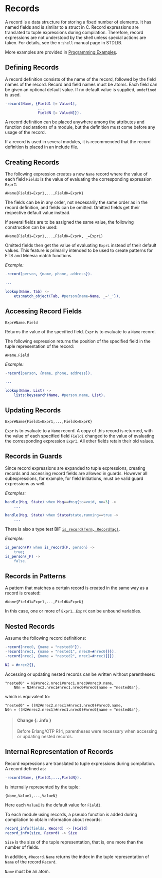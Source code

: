 <!--
%CopyrightBegin%

Copyright Ericsson AB 2023. All Rights Reserved.

Licensed under the Apache License, Version 2.0 (the "License");
you may not use this file except in compliance with the License.
You may obtain a copy of the License at

    http://www.apache.org/licenses/LICENSE-2.0

Unless required by applicable law or agreed to in writing, software
distributed under the License is distributed on an "AS IS" BASIS,
WITHOUT WARRANTIES OR CONDITIONS OF ANY KIND, either express or implied.
See the License for the specific language governing permissions and
limitations under the License.

%CopyrightEnd%
-->
# Records

A record is a data structure for storing a fixed number of elements. It has
named fields and is similar to a struct in C. Record expressions are translated
to tuple expressions during compilation. Therefore, record expressions are not
understood by the shell unless special actions are taken. For details, see the
`m:shell` manual page in STDLIB.

More examples are provided in
[Programming Examples](`e:system:prog_ex_records.md`).

## Defining Records

A record definition consists of the name of the record, followed by the field
names of the record. Record and field names must be atoms. Each field can be
given an optional default value. If no default value is supplied, `undefined` is
used.

```erlang
-record(Name, {Field1 [= Value1],
               ...
               FieldN [= ValueN]}).
```

A record definition can be placed anywhere among the attributes and function
declarations of a module, but the definition must come before any usage of the
record.

If a record is used in several modules, it is recommended that the record
definition is placed in an include file.

## Creating Records

The following expression creates a new `Name` record where the value of each
field `FieldI` is the value of evaluating the corresponding expression `ExprI`:

```text
#Name{Field1=Expr1,...,FieldK=ExprK}
```

The fields can be in any order, not necessarily the same order as in the record
definition, and fields can be omitted. Omitted fields get their respective
default value instead.

If several fields are to be assigned the same value, the following construction
can be used:

```text
#Name{Field1=Expr1,...,FieldK=ExprK, _=ExprL}
```

Omitted fields then get the value of evaluating `ExprL` instead of their default
values. This feature is primarily intended to be used to create patterns for ETS
and Mnesia match functions.

_Example:_

```erlang
-record(person, {name, phone, address}).

...

lookup(Name, Tab) ->
    ets:match_object(Tab, #person{name=Name, _='_'}).
```

## Accessing Record Fields

```text
Expr#Name.Field
```

Returns the value of the specified field. `Expr` is to evaluate to a `Name`
record.

The following expression returns the position of the specified field in the
tuple representation of the record:

```text
#Name.Field
```

_Example:_

```erlang
-record(person, {name, phone, address}).

...

lookup(Name, List) ->
    lists:keysearch(Name, #person.name, List).
```

## Updating Records

```text
Expr#Name{Field1=Expr1,...,FieldK=ExprK}
```

`Expr` is to evaluate to a `Name` record. A copy of this record is returned,
with the value of each specified field `FieldI` changed to the value of
evaluating the corresponding expression `ExprI`. All other fields retain their
old values.

## Records in Guards

Since record expressions are expanded to tuple expressions, creating records and
accessing record fields are allowed in guards. However all subexpressions, for
example, for field initiations, must be valid guard expressions as well.

_Examples:_

```erlang
handle(Msg, State) when Msg==#msg{to=void, no=3} ->
    ...

handle(Msg, State) when State#state.running==true ->
    ...
```

There is also a type test BIF [`is_record(Term, RecordTag)`](`is_record/2`).

_Example:_

```erlang
is_person(P) when is_record(P, person) ->
    true;
is_person(_P) ->
    false.
```

## Records in Patterns

A pattern that matches a certain record is created in the same way as a record
is created:

```text
#Name{Field1=Expr1,...,FieldK=ExprK}
```

In this case, one or more of `Expr1`...`ExprK` can be unbound variables.

## Nested Records

Assume the following record definitions:

```erlang
-record(nrec0, {name = "nested0"}).
-record(nrec1, {name = "nested1", nrec0=#nrec0{}}).
-record(nrec2, {name = "nested2", nrec1=#nrec1{}}).

N2 = #nrec2{},
```

Accessing or updating nested records can be written without parentheses:

```text
"nested0" = N2#nrec2.nrec1#nrec1.nrec0#nrec0.name,
    N0n = N2#nrec2.nrec1#nrec1.nrec0#nrec0{name = "nested0a"},
```

which is equivalent to:

```text
"nested0" = ((N2#nrec2.nrec1)#nrec1.nrec0)#nrec0.name,
N0n = ((N2#nrec2.nrec1)#nrec1.nrec0)#nrec0{name = "nested0a"},
```

> #### Change {: .info }
>
> Before Erlang/OTP R14, parentheses were necessary when accessing or updating
> nested records.

## Internal Representation of Records

Record expressions are translated to tuple expressions during compilation. A
record defined as:

```erlang
-record(Name, {Field1,...,FieldN}).
```

is internally represented by the tuple:

```text
{Name,Value1,...,ValueN}
```

Here each `ValueI` is the default value for `FieldI`.

To each module using records, a pseudo function is added during compilation to
obtain information about records:

```erlang
record_info(fields, Record) -> [Field]
record_info(size, Record) -> Size
```

`Size` is the size of the tuple representation, that is, one more than the
number of fields.

In addition, `#Record.Name` returns the index in the tuple representation of
`Name` of the record `Record`.

`Name` must be an atom.
